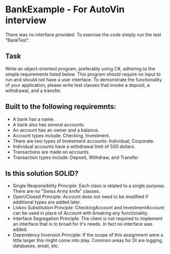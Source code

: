 # BankExample - For AutoVin interview

There was no interface provided. To exercise the code simply run the test "BankTest".

## Task
Write an object-oriented program, preferably using C#, adhering to the simple requirements listed
below. This program should require no input to run and should not have a user interface. To
demonstrate the functionality of your application, please write test classes that invoke a deposit, a
withdrawal, and a transfer.


## Built to the following requiremnts:

* A bank has a name.
* A bank also has several accounts.
* An account has an owner and a balance.
* Account types include: Checking, Investment.
* There are two types of Investment accounts: Individual, Corporate.
* Individual accounts have a withdrawal limit of 500 dollars.
* Transactions are made on accounts.
* Transaction types include: Deposit, Withdraw, and Transfer

## Is this solution SOLID?

* Single Responsibility Principle: Each class is related to a single purpose. There are no "Swiss Army knife" classes.
* Open/Closed Principle: Account does not need to be modified if additional types are added later.
* Liskov Substitution Principle: CheckingAccount and InvestmentAccount can be used in place of Account with breaking any functionality.
* Interface Segregation Principle: The client is not required to implement an interface that is to broad for it's needs. In fact no interface was added.
* Dependency Inversion Principle: If the scope of this assignment were a little larger this might come into play. Common areas for DI are logging, databases, email, etc.  
